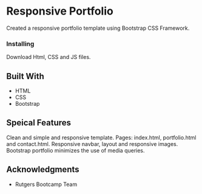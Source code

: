 # Responsive Portfolio

Created a responsive portfolio template using Bootstrap CSS Framework.

### Installing

Download Html, CSS and JS files.


## Built With

* HTML
* CSS
* Bootstrap

 
## Speical Features

Clean and simple and responsive template. Pages: index.html, portfolio.html and contact.html. Responsive navbar, layout and responsive images. Bootstrap portfolio  minimizes the use of media queries.
 
## Acknowledgments

* Rutgers Bootcamp Team


